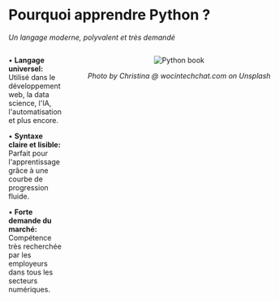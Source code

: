 # Pourquoi apprendre Python ?

*Un langage moderne, polyvalent et très demandé*

<div style="display: flex; gap: 2rem; align-items: flex-start;">

<div style="flex: 1;">

• **Langage universel:** Utilisé dans le développement web, la data science, l'IA, l'automatisation et plus encore.

• **Syntaxe claire et lisible:** Parfait pour l'apprentissage grâce à une courbe de progression fluide.

• **Forte demande du marché:** Compétence très recherchée par les employeurs dans tous les secteurs numériques.

</div>

<div style="flex: 0 0 400px; text-align: center;">

![Python book](https://images.unsplash.com/photo-1515879218367-8466d910aaa4?ixlib=rb-4.0.3&ixid=M3wxMjA3fDB8MHxwaG90by1wYWdlfHx8fGVufDB8fHx8fA%3D%3D&auto=format&fit=crop&w=400&h=280&q=80)

*Photo by Christina @ wocintechchat.com on Unsplash*

</div>

</div>
